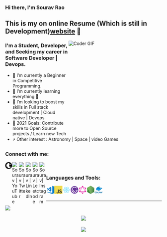 ### Hi there, I'm Sourav Rao 
## This is my on online Resume (Which is still in Development)[website] 👋


<img src="https://media.giphy.com/media/SWoSkN6DxTszqIKEqv/giphy.gif" align="right" alt="Coder GIF" width="300" height="280">

### I'm a Student, Developer, and Seeking my career in Software Developer | Devops.
- 🔭 I’m currently a Beginner in Competitive Programming.
- 🌱 I’m currently learning everything 🤣
- 👯 I’m looking to boost my skills in Full stack development | Cloud native | Devops
- 🥅 2021 Goals: Contribute more to Open Source projects / Learn new Tech
- ⚡ Other interest : Astronomy | Space | video Games


### Connect with me:

[<img align="left" alt="https://souravrao-31.github.io/MyResume/"
 width="22px" src="https://raw.githubusercontent.com/iconic/open-iconic/master/svg/globe.svg" />][website]
[<img align="left" alt="Sourav | YouTube" width="22px" src="https://cdn.jsdelivr.net/npm/simple-icons@v3/icons/facebook.svg" />][facebook]
[<img align="left" alt="Sourav | Twitter" width="22px" src="https://cdn.jsdelivr.net/npm/simple-icons@v3/icons/twitter.svg" />][twitter]
[<img align="left" alt="Sourav | LinkedIn" width="22px" src="https://cdn.jsdelivr.net/npm/simple-icons@v3/icons/linkedin.svg" />][linkedin]
[<img align="left" alt="Sourav | Leetcode" width="22px" src="https://cdn.jsdelivr.net/npm/simple-icons@v3/icons/leetcode.svg" />][leetcode]
[<img align="left" alt="Sourav| Instagram" width="22px" src="https://cdn.jsdelivr.net/npm/simple-icons@v3/icons/instagram.svg" />][instagram]

<br />

### Languages and Tools:

[<img align="left" alt="Visual Studio Code" width="26px" src="https://raw.githubusercontent.com/github/explore/80688e429a7d4ef2fca1e82350fe8e3517d3494d/topics/visual-studio-code/visual-studio-code.png" />][webdevplaylist]
[<img align="left" alt="JavaScript" width="26px" src="https://raw.githubusercontent.com/github/explore/80688e429a7d4ef2fca1e82350fe8e3517d3494d/topics/javascript/javascript.png" />][jsplaylist]
[<img align="left" alt="React" width="26px" src="https://raw.githubusercontent.com/github/explore/80688e429a7d4ef2fca1e82350fe8e3517d3494d/topics/react/react.png" />][reactplaylist]
[<img align="left" alt="Gatsby" width="26px" src="https://raw.githubusercontent.com/github/explore/e94815998e4e0713912fed477a1f346ec04c3da2/topics/gatsby/gatsby.png" />][webdevplaylist]
[<img align="left" alt="GraphQL" width="26px" src="https://raw.githubusercontent.com/github/explore/80688e429a7d4ef2fca1e82350fe8e3517d3494d/topics/graphql/graphql.png" />][webdevplaylist]
[<img align="left" alt="Node.js" width="26px" src="https://raw.githubusercontent.com/github/explore/80688e429a7d4ef2fca1e82350fe8e3517d3494d/topics/nodejs/nodejs.png" />][webdevplaylist]
[<img align="left" alt="Docker" width="26px" src="https://raw.githubusercontent.com/github/explore/80688e429a7d4ef2fca1e82350fe8e3517d3494d/topics/docker/docker.png" />][reactplaylist]

<br />
<br />


---


[website]: https://souravrao-31.github.io/MyResume/
[twitter]: https://twitter.com/SouravRao3110
[instagram]: https://www.instagram.com/sourav_rao31/
[linkedin]: https://www.linkedin.com/in/sourav-rao-0b579b17b/
[facebook]: https://www.facebook.com/saurav.roa
[leetcode]: https://leetcode.com/100ravv/
[webdevplaylist]: https://www.linkedin.com/in/sourav-rao-0b579b17b/
[jsplaylist]: https://souravrao-31.github.io/MyResume/
[cssplaylist]:  https://www.instagram.com/sourav_rao31/
[reactplaylist]: https://souravrao-31.github.io/MyResume/


![](https://komarev.com/ghpvc/?username=Souravrao-31&color=grey)
<p align="center">
<img src="https://github-readme-stats.vercel.app/api?username=Souravrao-31&&show_icons=true&title_color=08fdd8&icon_color=bb2acf&text_color=ffffff&bg_color=0a192f&count_private=true"/>
<br>
</br>
<img src="https://github-readme-stats.vercel.app/api/top-langs/?username=Souravrao-31"/>
<br>
</br>

</p>
